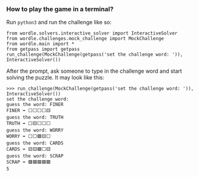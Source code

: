 ### How to play the game in a terminal?

Run `python3` and run the challenge like so:

```
from wordle.solvers.interactive_solver import InteractiveSolver
from wordle.challenges.mock_challenge import MockChallenge
from wordle.main import *
from getpass import getpass
run_challenge(MockChallenge(getpass('set the challenge word: ')), InteractiveSolver())
```

After the prompt, ask someone to type in the challenge word and start solving the puzzle.
It may look like this:

```
>>> run_challenge(MockChallenge(getpass('set the challenge word: ')), InteractiveSolver())
set the challenge word:
guess the word: FINER
FINER ➡️ ⬜️⬜️⬜️⬜️🟨
guess the word: TRUTH
TRUTH ➡️ ⬜️🟨⬜️⬜️⬜️
guess the word: WORRY
WORRY ➡️ ⬜️⬜️🟩🟨⬜️
guess the word: CARDS
CARDS ➡️ 🟨🟨🟩⬜️🟨
guess the word: SCRAP
SCRAP ➡️ 🟩🟩🟩🟩🟩
5
```
